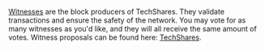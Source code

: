 [Witnesses](introduction/witness) are the block producers of TechShares. They validate transactions and ensure the safety of the network. You may vote for as many witnesses as you'd like, and they will all receive the same amount of votes. Witness proposals can be found here: [TechShares](http://www.techsharescommunity.com).